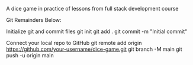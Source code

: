 A dice game in practice of lessons from full stack development course

Git Remainders Below:

Initialize git and commit files
git init
git add .
git commit -m "Initial commit"

Connect your local repo to GitHub
git remote add origin https://github.com/your-username/dice-game.git
git branch -M main
git push -u origin main

